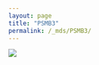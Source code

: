 ```yaml
---
layout: page
title: "PSMB3"
permalink: /_mds/PSMB3/
---
```


![](../../algns0/N123_5HSAA085510_aln_report.png?raw=true)